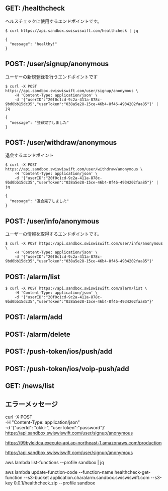 
## GET: /healthcheck

ヘルスチェックに使用するエンドポイントです。

```
$ curl https://api.sandbox.swiswiswift.com/healthcheck | jq
```

```
{
  "message": "healthy!"
}
```

## POST: /user/signup/anonymous

ユーザーの新規登録を行うエンドポイントです

```
$ curl -X POST https://api.sandbox.swiswiswift.com/user/signup/anonymous \
    -H 'Content-Type: application/json' \
    -d '{"userID":"20f0c1cd-9c2a-411a-878c-9bd0bb15dc35","userToken":"038a5e28-15ce-46b4-8f46-4934202faa85"}' | jq
```

```
{
  "message": "登録完了しました"
}
```


## POST: /user/withdraw/anonymous

退会するエンドポイント

```
$ curl -X POST https://api.sandbox.swiswiswift.com/user/withdraw/anonymous \
    -H 'Content-Type: application/json' \
    -d '{"userID":"20f0c1cd-9c2a-411a-878c-9bd0bb15dc35","userToken":"038a5e28-15ce-46b4-8f46-4934202faa85"}' | jq
```

```
{
  "message": "退会完了しました"
}
```

## POST: /user/info/anonymous

ユーザーの情報を取得するエンドポイントです。

```
$ curl -X POST https://api.sandbox.swiswiswift.com/user/info/anonymous \
    -H 'Content-Type: application/json' \
    -d '{"userID":"20f0c1cd-9c2a-411a-878c-9bd0bb15dc35","userToken":"038a5e28-15ce-46b4-8f46-4934202faa85"}'
```


## POST:  /alarm/list

```
$ curl -X POST https://api.sandbox.swiswiswift.com/alarm/list \
    -H 'Content-Type: application/json' \
    -d '{"userID":"20f0c1cd-9c2a-411a-878c-9bd0bb15dc35","userToken":"038a5e28-15ce-46b4-8f46-4934202faa85"}'
```

## POST: /alarm/add


## POST: /alarm/delete


## POST: /push-token/ios/push/add


## POST: /push-token/ios/voip-push/add


## GET: /news/list



## エラーメッセージ





curl -X POST \
  -H "Content-Type: application/json" \
  -d '{"userId": "okki-", "userToken":"password"}' \
  https://api.sandbox.swiswiswift.com/user/signup/anonymous







https://99byleidca.execute-api.ap-northeast-1.amazonaws.com/production


https://api.sandbox.swiswiswift.com/user/signup/anonymous



aws lambda list-functions --profile sandbox | jq


aws lambda update-function-code --function-name healthcheck-get-function --s3-bucket application.charalarm.sandbox.swiswiswift.com --s3-key 0.0.1/healthcheck.zip --profile sandbox

